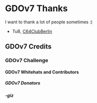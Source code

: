 # GDOv7 Thanks

I want to thank a lot of people sometimes :)

 - TuB, [C64ClubBerlin](https://c64clubberlin.de/)


## GDOv7 Credits


### GDOv7 Challenge


#### GDOv7 Whitehats and Contributors


##### GDOv7 Donators


##### -giz

